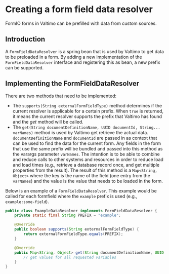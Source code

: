 # Creating a form field data resolver

FormIO forms in Valtimo can be prefilled with data from custom sources. 

## Introduction

A `FormFieldDataResolver` is a spring bean that is used by Valtimo to get data to be preloaded in a form.
By adding a new implementation of the `FormFieldDataResolver` interface and registering this as bean, a new prefix can 
be supported. 

## Implementing the FormFieldDataResolver

There are two methods that need to be implemented:
- The `supports(String externalFormFieldType)` method determines if the current resolver is applicable for a 
certain prefix. When `true` is returned, it means the current resolver supports the prefix that Valtimo has found and 
the *get* method will be called.
- The `get(String documentDefinitionName, UUID documentId, String... varNames)` method is used by Valtimo get retrieve
the actual data. `documentDefinitionName` and `documentId` are passed in as context that can be used to find the data
for the current form. Any fields in the form that use the same prefix will be bundled and passed into this method as 
the varargs parameter `varNames`. The intention is to be able to combine and reduce calls to other systems and resources
in order to reduce load and load times (e.g., retrieve a database record once, and get multiple properties from the
  result). The result of this method is a `Map<String, Object>` where the key is the name of the field (one entry from 
the `varNames`) and the value is the value that needs to be loaded in the form.

Below is an example of a `FormFieldDataResolver`. This example would be called for each formfield where the `example` 
prefix is used (e.g., `example:some-field`). 

```java
public class ExampleDataResolver implements FormFieldDataResolver {
    private static final String PREFIX = "example";

    @Override
    public boolean supports(String externalFormFieldType) {
        return externalFormFieldType.equals(PREFIX);
    }

    @Override
    public Map<String, Object> get(String documentDefinitionName, UUID documentId, String... varNames) {
        // get values for all requested variables
    }
}
```
